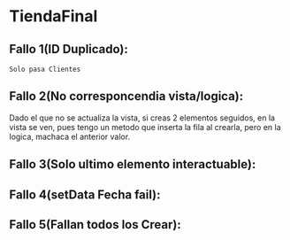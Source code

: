 # TiendaFinal

## Fallo 1(ID Duplicado):

    Solo pasa Clientes

## Fallo 2(No corresponcendia vista/logica):

Dado el que no se actualiza la vista, si creas 2 elementos seguidos, en la vista se ven, pues tengo un metodo que inserta la fila al crearla, pero en la logica, machaca el anterior valor.

## Fallo 3(Solo ultimo elemento interactuable):

## Fallo 4(setData Fecha fail):

## Fallo 5(Fallan todos los Crear):
